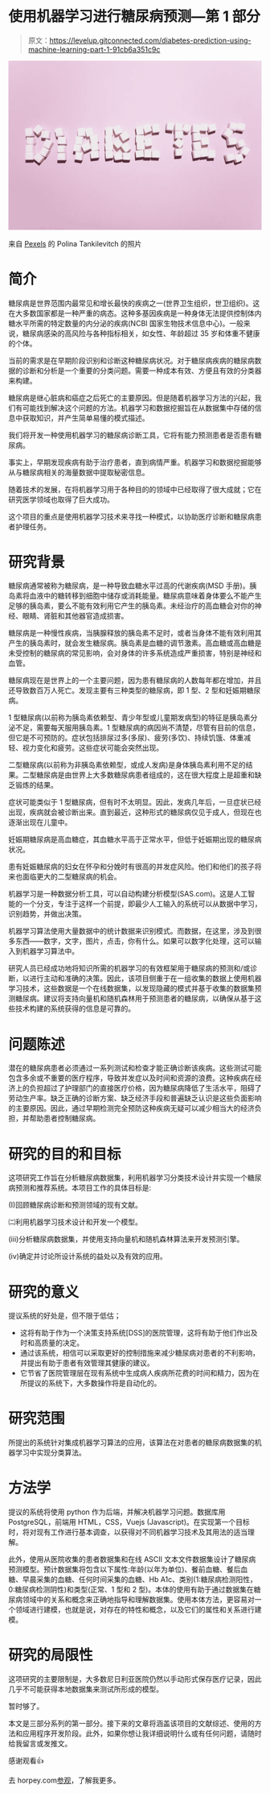 # 使用机器学习进行糖尿病预测—第 1 部分

> 原文：<https://levelup.gitconnected.com/diabetes-prediction-using-machine-learning-part-1-91cb6a351c9c>

![](img/9f215d185a4394500d2d674e9e07f453.png)

来自 [Pexels](https://www.pexels.com/photo/text-5469033/?utm_content=attributionCopyText&utm_medium=referral&utm_source=pexels) 的 Polina Tankilevitch 的照片

# **简介**

糖尿病是世界范围内最常见和增长最快的疾病之一(世界卫生组织，世卫组织)。这在大多数国家都是一种严重的病态。这种多基因疾病是一种身体无法提供控制体内糖水平所需的特定数量的内分泌的疾病(NCBI 国家生物技术信息中心)。一般来说，糖尿病感染的高风险与各种指标相关，如女性、年龄超过 35 岁和体重不健康的个体。

当前的需求是在早期阶段识别和诊断这种糖尿病状况。对于糖尿病疾病的糖尿病数据的诊断和分析是一个重要的分类问题。需要一种成本有效、方便且有效的分类器来构建。

糖尿病是继心脏病和癌症之后死亡的主要原因。但是随着机器学习方法的兴起，我们有可能找到解决这个问题的方法。机器学习和数据挖掘旨在从数据集中存储的信息中获取知识，并产生简单易懂的模式描述。

我们将开发一种使用机器学习的糖尿病诊断工具，它将有能力预测患者是否患有糖尿病。

事实上，早期发现疾病有助于治疗患者，直到病情严重。机器学习和数据挖掘能够从与糖尿病相关的海量数据中提取秘密信息。

随着技术的发展，在将机器学习用于各种目的的领域中已经取得了很大成就；它在研究医学领域也取得了巨大成功。

这个项目的重点是使用机器学习技术来寻找一种模式，以协助医疗诊断和糖尿病患者护理任务。

# 研究背景

糖尿病通常被称为糖尿病，是一种导致血糖水平过高的代谢疾病(MSD 手册)。胰岛素将血液中的糖转移到细胞中储存或消耗能量。糖尿病意味着身体要么不能产生足够的胰岛素，要么不能有效利用它产生的胰岛素。未经治疗的高血糖会对你的神经、眼睛、肾脏和其他器官造成损害。

糖尿病是一种慢性疾病，当胰腺释放的胰岛素不足时，或者当身体不能有效利用其产生的胰岛素时，就会发生糖尿病。胰岛素是血糖的调节激素。高血糖或高血糖是未受控制的糖尿病的常见影响，会对身体的许多系统造成严重损害，特别是神经和血管。

糖尿病现在是世界上的一个主要问题，因为患有糖尿病的人数每年都在增加，并且还导致数百万人死亡。发现主要有三种类型的糖尿病，即 1 型、2 型和妊娠期糖尿病。

1 型糖尿病(以前称为胰岛素依赖型、青少年型或儿童期发病型)的特征是胰岛素分泌不足，需要每天服用胰岛素。1 型糖尿病的病因尚不清楚，尽管有目前的信息，但它是不可预防的。症状包括排尿过多(多尿)、疲劳(多饮)、持续饥饿、体重减轻、视力变化和疲劳。这些症状可能会突然出现。

二型糖尿病(以前称为非胰岛素依赖型，或成人发病)是身体胰岛素利用不足的结果。二型糖尿病是由世界上大多数糖尿病患者组成的，这在很大程度上是超重和缺乏锻炼的结果。

症状可能类似于 1 型糖尿病，但有时不太明显。因此，发病几年后，一旦症状已经出现，疾病就会被诊断出来。直到最近，这种形式的糖尿病仅见于成人，但现在也逐渐出现在儿童中。

妊娠期糖尿病是高血糖症，其血糖水平高于正常水平，但低于妊娠期出现的糖尿病状况。

患有妊娠糖尿病的妇女在怀孕和分娩时有很高的并发症风险。他们和他们的孩子将来也面临更大的二型糖尿病的机会。

机器学习是一种数据分析工具，可以自动构建分析模型(SAS.com)。这是人工智能的一个分支，专注于这样一个前提，即最少人工输入的系统可以从数据中学习，识别趋势，并做出决策。

机器学习算法使用大量数据中的统计数据来识别模式。而数据，在这里，涉及到很多东西——数字，文字，图片，点击，你有什么。如果可以数字化处理，这可以输入到机器学习算法中。

研究人员已经成功地将知识所需的机器学习的有效框架用于糖尿病的预测和/或诊断，以进行主动和准确的决策。因此，该项目侧重于在一组收集的数据上使用机器学习技术，这些数据是一个在线数据集，以发现隐藏的模式并基于收集的数据集预测糖尿病。建议将支持向量机和随机森林用于预测患者的糖尿病，以确保从基于这些技术构建的系统获得的信息是可靠的。

# 问题陈述

潜在的糖尿病患者必须通过一系列测试和检查才能正确诊断该疾病。这些测试可能包含多余或不重要的医疗程序，导致并发症以及时间和资源的浪费。这种疾病在经济上的负担超过了护理部门的直接医疗价格，因为糖尿病降低了生活水平，阻碍了劳动生产率。缺乏正确的诊断方案、缺乏经济手段和普遍缺乏认识是这些负面影响的主要原因。因此，通过早期检测完全预防这种疾病无疑可以减少相当大的经济负担，并帮助患者控制糖尿病。

# 研究的目的和目标

这项研究工作旨在分析糖尿病数据集，利用机器学习分类技术设计并实现一个糖尿病预测和推荐系统。本项目工作的具体目标是:

(I)回顾糖尿病诊断和预测领域的现有文献。

㈡利用机器学习技术设计和开发一个模型。

(iii)分析糖尿病数据集，并使用支持向量机和随机森林算法来开发预测引擎。

(iv)确定并讨论所设计系统的益处以及有效的应用。

# **研究的意义**

提议系统的好处是，但不限于低估；

*   这将有助于作为一个决策支持系统[DSS]的医院管理，这将有助于他们作出及时和高质量的决定。
*   通过该系统，相信可以采取更好的控制措施来减少糖尿病对患者的不利影响，并提出有助于患者有效管理其健康的建议。
*   它节省了医院管理层在现有系统中生成病人疾病所花费的时间和精力，因为在所提议的系统下，大多数操作将是自动化的。

# 研究范围

所提出的系统针对集成机器学习算法的应用，该算法在对患者的糖尿病数据集的机器学习中实现分类算法。

# 方法学

提议的系统将使用 python 作为后端，并解决机器学习问题。数据库用 PostgreSQL，前端用 HTML，CSS，Vuejs (Javascript)。在实现第一个目标时，将对现有工作进行基本调查，以获得对不同机器学习技术及其用法的适当理解。

此外，使用从医院收集的患者数据集和在线 ASCII 文本文件数据集设计了糖尿病预测模型。预计数据集将包含以下属性:年龄(以年为单位)、餐前血糖、餐后血糖、早晨采集的血糖、任何时间采集的血糖、Hb A1c、类别(1:糖尿病检测阳性，0:糖尿病检测阴性)和类型(正常、1 型和 2 型)。本体的使用有助于通过数据集在糖尿病领域中的关系和概念来正确地指导和理解数据集。使用本体方法，更容易对一个领域进行建模，也就是说，对存在的特性和概念，以及它们的属性和关系进行建模。

# 研究的局限性

这项研究的主要限制是，大多数尼日利亚医院仍然以手动形式保存医疗记录，因此几乎不可能获得本地数据集来测试所形成的模型。

暂时够了。

本文是三部分系列的第一部分。接下来的文章将涵盖该项目的文献综述、使用的方法和应用程序开发阶段。此外，如果你想让我详细说明什么或有任何问题，请随时给我留言或发推文。

感谢观看👍

去 horpey.com[参观](https://horpey-site.web.app/)，了解我更多。